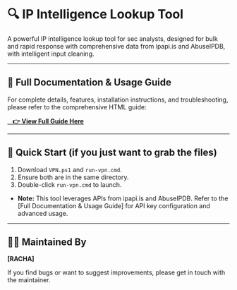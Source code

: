 # 🔍 IP Intelligence Lookup Tool

A powerful IP intelligence lookup tool for sec analysts, designed for bulk and rapid response with comprehensive data from ipapi.is and AbuseIPDB, with intelligent input cleaning.

---

## 📖 Full Documentation & Usage Guide

For complete details, features, installation instructions, and troubleshooting, please refer to the comprehensive HTML guide:

<a href="https://ziarrelinkgaming.github.io/IP-Intelligence-Tool/ip-lookup-readme.html" target="_blank">
    <b>👉 View Full Guide Here</b>
</a>

---

## 🚀 Quick Start (if you just want to grab the files)

1.  Download `VPN.ps1` and `run-vpn.cmd`.
2.  Ensure both are in the same directory.
3.  Double-click `run-vpn.cmd` to launch.
* **Note:** This tool leverages APIs from ipapi.is and AbuseIPDB. Refer to the [Full Documentation & Usage Guide] for API key configuration and advanced usage.

---

## 👨‍🔧 Maintained By

**[RACHA]**

If you find bugs or want to suggest improvements, please get in touch with the maintainer.
